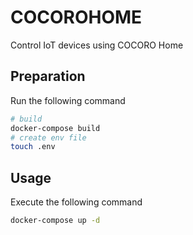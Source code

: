 # COCOROHOME
Control IoT devices using COCORO Home

## Preparation
Run the following command

```sh
# build
docker-compose build
# create env file
touch .env
```

## Usage
Execute the following command

```sh
docker-compose up -d
```
